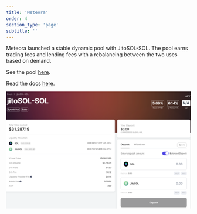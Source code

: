 ```yaml
---
title: 'Meteora'
order: 4
section_type: 'page'
subtitle: ''
---
```



Meteora launched a stable dynamic pool with JitoSOL-SOL. The pool earns trading fees and lending fees with a rebalancing between the two uses based on demand.

See the pool [here](https://app.meteora.ag/pools/jitoSOL-SOL).

Read the docs [here](https://docs.meteora.ag/amm-pools/dynamic-amm-pools).

![Meteora](/shared/images/jitosol/Meteora.png)

